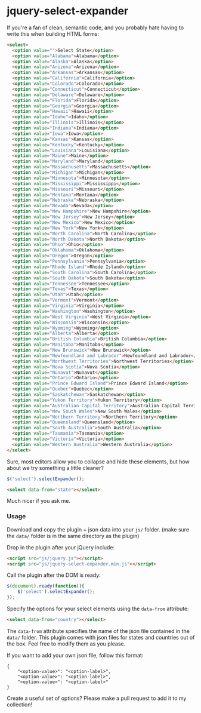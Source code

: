 jquery-select-expander
======================

If you're a fan of clean, semantic code, and you probably hate having to write this when building HTML forms:

```html
<select>
  <option value="">Select State</option>
  <option value="Alabama">Alabama</option>
  <option value="Alaska">Alaska</option>
  <option value="Arizona">Arizona</option>
  <option value="Arkansas">Arkansas</option>
  <option value="California">California</option>
  <option value="Colorado">Colorado</option>
  <option value="Connecticut">Connecticut</option>
  <option value="Delaware">Delaware</option>
  <option value="Florida">Florida</option>
  <option value="Georgia">Georgia</option>
  <option value="Hawaii">Hawaii</option>
  <option value="Idaho">Idaho</option>
  <option value="Illinois">Illinois</option>
  <option value="Indiana">Indiana</option>
  <option value="Iowa">Iowa</option>
  <option value="Kansas">Kansas</option>
  <option value="Kentucky">Kentucky</option>
  <option value="Louisiana">Louisiana</option>
  <option value="Maine">Maine</option>
  <option value="Maryland">Maryland</option>
  <option value="Massachusetts">Massachusetts</option>
  <option value="Michigan">Michigan</option>
  <option value="Minnesota">Minnesota</option>
  <option value="Mississippi">Mississippi</option>
  <option value="Missouri">Missouri</option>
  <option value="Montana">Montana</option>
  <option value="Nebraska">Nebraska</option>
  <option value="Nevada">Nevada</option>
  <option value="New Hampshire">New Hampshire</option>
  <option value="New Jersey">New Jersey</option>
  <option value="New Mexico">New Mexico</option>
  <option value="New York">New York</option>
  <option value="North Carolina">North Carolina</option>
  <option value="North Dakota">North Dakota</option>
  <option value="Ohio">Ohio</option>
  <option value="Oklahoma">Oklahoma</option>
  <option value="Oregon">Oregon</option>
  <option value="Pennsylvania">Pennsylvania</option>
  <option value="Rhode Island">Rhode Island</option>
  <option value="South Carolina">South Carolina</option>
  <option value="South Dakota">South Dakota</option>
  <option value="Tennessee">Tennessee</option>
  <option value="Texas">Texas</option>
  <option value="Utah">Utah</option>
  <option value="Vermont">Vermont</option>
  <option value="Virginia">Virginia</option>
  <option value="Washington">Washington</option>
  <option value="West Virginia">West Virginia</option>
  <option value="Wisconsin">Wisconsin</option>
  <option value="Wyoming">Wyoming</option>
  <option value="Alberta">Alberta</option>
  <option value="British Columbia">British Columbia</option>
  <option value="Manitoba">Manitoba</option>
  <option value="New Brunswick">New Brunswick</option>
  <option value="Newfoundland and Labrador">Newfoundland and Labrador</option>
  <option value="Northwest Territories">Northwest Territories</option>
  <option value="Nova Scotia">Nova Scotia</option>
  <option value="Nunavut">Nunavut</option>
  <option value="Ontario">Ontario</option>
  <option value="Prince Edward Island">Prince Edward Island</option>
  <option value="Quebec">Quebec</option>
  <option value="Saskatchewan">Saskatchewan</option>
  <option value="Yukon Territory">Yukon Territory</option>
  <option value="Australian Capital Territory">Australian Capital Territory</option>
  <option value="New South Wales">New South Wales</option>
  <option value="Northern Territory">Northern Territory</option>
  <option value="Queensland">Queensland</option>
  <option value="South Australia">South Australia</option>
  <option value="Tasmania">Tasmania</option>
  <option value="Victoria">Victoria</option>
  <option value="Western Australia">Western Australia</option>
</select> 
```

Sure, most editors allow you to collapse and hide these elements, but how about we try something a little cleaner?

```javascript
$('select').selectExpander();
```

```html
<select data-from="state"></select>
```

Much nicer if you ask me.

### Usage

Download and copy the plugin + json data into your `js/` folder. 
(make sure the `data/` folder is in the same directory as the plugin)

Drop in the plugin after your jQuery include:

```html
<script src="js/jquery.js"></script>
<script src="js/jquery-select-expander.min.js"></script>
```

Call the plugin after the DOM is ready:

```javascript
$(document).ready(function(){
    $('select').selectExpander();
});
```

Specify the options for your select elements using the `data-from` attribute:

```html
<select data-from="country"></select>
```

The `data-from` attribute specifies the name of the json file contained in the `data/` folder. 
This plugin comes with json files for states and countries out of the box. Feel free to modify them as you please.

If you want to add your own json file, follow this format:

```
{
    "<option-value>": "<option-label>",
    "<option-value>": "<option-label>",
    "<option-value>": "<option-label>"
}
```

Create a useful set of options? Please make a pull request to add it to my collection!